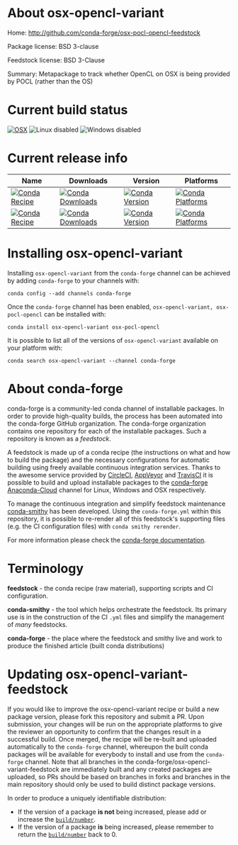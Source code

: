 About osx-opencl-variant
========================

Home: http://github.com/conda-forge/osx-pocl-opencl-feedstock

Package license: BSD 3-clause

Feedstock license: BSD 3-Clause

Summary: Metapackage to track whether OpenCL on OSX is being provided by POCL (rather than the OS)



Current build status
====================

[![OSX](https://img.shields.io/travis/conda-forge/osx-pocl-opencl-feedstock/master.svg?label=macOS)](https://travis-ci.org/conda-forge/osx-pocl-opencl-feedstock)
![Linux disabled](https://img.shields.io/badge/linux-disabled-lightgrey.svg)
![Windows disabled](https://img.shields.io/badge/Windows-disabled-lightgrey.svg)

Current release info
====================

| Name | Downloads | Version | Platforms |
| --- | --- | --- | --- |
| [![Conda Recipe](https://img.shields.io/badge/recipe-osx--opencl--variant-green.svg)](https://anaconda.org/conda-forge/osx-opencl-variant) | [![Conda Downloads](https://img.shields.io/conda/dn/conda-forge/osx-opencl-variant.svg)](https://anaconda.org/conda-forge/osx-opencl-variant) | [![Conda Version](https://img.shields.io/conda/vn/conda-forge/osx-opencl-variant.svg)](https://anaconda.org/conda-forge/osx-opencl-variant) | [![Conda Platforms](https://img.shields.io/conda/pn/conda-forge/osx-opencl-variant.svg)](https://anaconda.org/conda-forge/osx-opencl-variant) |
| [![Conda Recipe](https://img.shields.io/badge/recipe-osx--pocl--opencl-green.svg)](https://anaconda.org/conda-forge/osx-pocl-opencl) | [![Conda Downloads](https://img.shields.io/conda/dn/conda-forge/osx-pocl-opencl.svg)](https://anaconda.org/conda-forge/osx-pocl-opencl) | [![Conda Version](https://img.shields.io/conda/vn/conda-forge/osx-pocl-opencl.svg)](https://anaconda.org/conda-forge/osx-pocl-opencl) | [![Conda Platforms](https://img.shields.io/conda/pn/conda-forge/osx-pocl-opencl.svg)](https://anaconda.org/conda-forge/osx-pocl-opencl) |

Installing osx-opencl-variant
=============================

Installing `osx-opencl-variant` from the `conda-forge` channel can be achieved by adding `conda-forge` to your channels with:

```
conda config --add channels conda-forge
```

Once the `conda-forge` channel has been enabled, `osx-opencl-variant, osx-pocl-opencl` can be installed with:

```
conda install osx-opencl-variant osx-pocl-opencl
```

It is possible to list all of the versions of `osx-opencl-variant` available on your platform with:

```
conda search osx-opencl-variant --channel conda-forge
```


About conda-forge
=================

conda-forge is a community-led conda channel of installable packages.
In order to provide high-quality builds, the process has been automated into the
conda-forge GitHub organization. The conda-forge organization contains one repository
for each of the installable packages. Such a repository is known as a *feedstock*.

A feedstock is made up of a conda recipe (the instructions on what and how to build
the package) and the necessary configurations for automatic building using freely
available continuous integration services. Thanks to the awesome service provided by
[CircleCI](https://circleci.com/), [AppVeyor](https://www.appveyor.com/)
and [TravisCI](https://travis-ci.org/) it is possible to build and upload installable
packages to the [conda-forge](https://anaconda.org/conda-forge)
[Anaconda-Cloud](https://anaconda.org/) channel for Linux, Windows and OSX respectively.

To manage the continuous integration and simplify feedstock maintenance
[conda-smithy](https://github.com/conda-forge/conda-smithy) has been developed.
Using the ``conda-forge.yml`` within this repository, it is possible to re-render all of
this feedstock's supporting files (e.g. the CI configuration files) with ``conda smithy rerender``.

For more information please check the [conda-forge documentation](https://conda-forge.org/docs/).

Terminology
===========

**feedstock** - the conda recipe (raw material), supporting scripts and CI configuration.

**conda-smithy** - the tool which helps orchestrate the feedstock.
                   Its primary use is in the construction of the CI ``.yml`` files
                   and simplify the management of *many* feedstocks.

**conda-forge** - the place where the feedstock and smithy live and work to
                  produce the finished article (built conda distributions)


Updating osx-opencl-variant-feedstock
=====================================

If you would like to improve the osx-opencl-variant recipe or build a new
package version, please fork this repository and submit a PR. Upon submission,
your changes will be run on the appropriate platforms to give the reviewer an
opportunity to confirm that the changes result in a successful build. Once
merged, the recipe will be re-built and uploaded automatically to the
`conda-forge` channel, whereupon the built conda packages will be available for
everybody to install and use from the `conda-forge` channel.
Note that all branches in the conda-forge/osx-opencl-variant-feedstock are
immediately built and any created packages are uploaded, so PRs should be based
on branches in forks and branches in the main repository should only be used to
build distinct package versions.

In order to produce a uniquely identifiable distribution:
 * If the version of a package **is not** being increased, please add or increase
   the [``build/number``](https://conda.io/docs/user-guide/tasks/build-packages/define-metadata.html#build-number-and-string).
 * If the version of a package **is** being increased, please remember to return
   the [``build/number``](https://conda.io/docs/user-guide/tasks/build-packages/define-metadata.html#build-number-and-string)
   back to 0.
